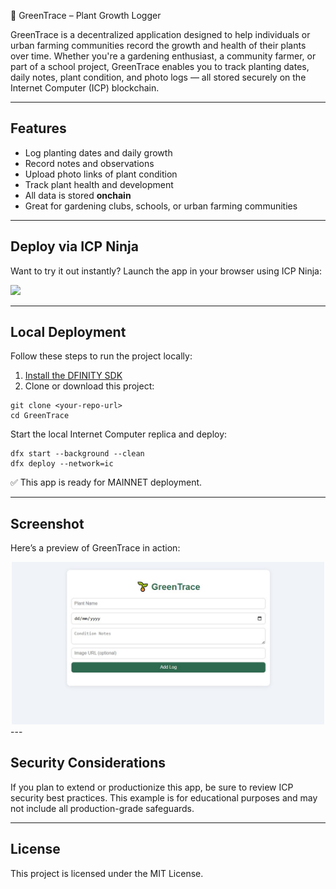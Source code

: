 🌱 GreenTrace – Plant Growth Logger

GreenTrace is a decentralized application designed to help individuals or urban farming communities record the growth and health of their plants over time. Whether you're a gardening enthusiast, a community farmer, or part of a school project, GreenTrace enables you to track planting dates, daily notes, plant condition, and photo logs — all stored securely on the Internet Computer (ICP) blockchain.

---

## Features

- Log planting dates and daily growth
- Record notes and observations
- Upload photo links of plant condition
- Track plant health and development
- All data is stored **onchain**
- Great for gardening clubs, schools, or urban farming communities

---

## Deploy via ICP Ninja

Want to try it out instantly? Launch the app in your browser using ICP Ninja:

[![](https://icp.ninja/assets/open.svg)](https://icp.ninja/editor)

---

## Local Deployment

Follow these steps to run the project locally:

1. [Install the DFINITY SDK](https://internetcomputer.org/docs/build/install/)
2. Clone or download this project:

```
git clone <your-repo-url>
cd GreenTrace
```

Start the local Internet Computer replica and deploy:

```
dfx start --background --clean
dfx deploy --network=ic
```

✅ This app is ready for MAINNET deployment.

---

## Screenshot
Here’s a preview of GreenTrace in action:
<div align="center">
  <img src="./docs/png/image.jpg" width="500" />
</div>
---

## Security Considerations
If you plan to extend or productionize this app, be sure to review ICP security best practices. This example is for educational purposes and may not include all production-grade safeguards.

---

## License
This project is licensed under the MIT License.
